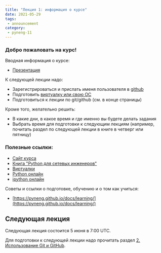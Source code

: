 ```yaml
---
title: "Лекция 1: информация о курсе"
date: 2021-05-29
tags:
 - announcement
category:
 - pyneng-11
---
```


### Добро пожаловать на курс!

Вводная информация о курсе:

* [Презентация](https://github.com/pyneng/all-pyneng-slides/blob/main/pyneng/01_course_summary.md)


К следующей лекции надо:

* Зарегистрироваться и прислать именя пользователя в [github](https://pyneng.github.io/pyneng-9/preparation/)
* Подготовить [виртуалку или свою ОС](https://pyneng.github.io/docs/course-vm/)
* Подготовиться к лекции по git/github (см. в конце страницы)


Кроме того, желательно решить:

* В какие дни, в какое время и где именно вы будете делать задания
* Выбрать время для подготовки к следующим лекциям (например, почитать раздел по следующей лекции в книге в четверг или пятницу)


### Полезные ссылки:

* [Сайт курса](https://pyneng.github.io/)
* [Книга "Python для сетевых инженеров"](https://pyneng.readthedocs.io/ru/latest/)
* [Виртуалки](https://pyneng.github.io/docs/course-vm/)
* [Python онлайн](https://repl.it/languages/python3)
* [ipython онлайн](https://www.pythonanywhere.com/try-ipython/)

Советы и ссылки о подготовке, обучению и о том как учиться:

* [https://pyneng.github.io/docs/learning/](https://pyneng.github.io/docs/learning/)


## Следующая лекция

Следующая лекция состоится 5 июня в 7:00 UTC.

Для подготовки к следующей лекции надо прочитать раздел [2. Использование Git и GitHub](https://pyneng.readthedocs.io/ru/latest/book/02_git_github/index.html).

